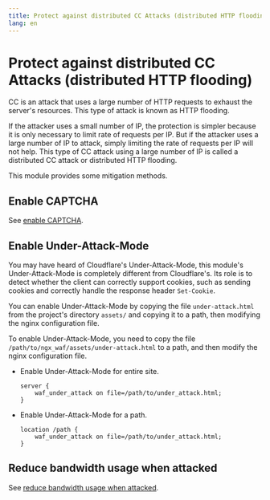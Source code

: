 ```yaml
---
title: Protect against distributed CC Attacks (distributed HTTP flooding)
lang: en
---
```


# Protect against distributed CC Attacks (distributed HTTP flooding)

CC is an attack that uses a large number of HTTP requests to exhaust the server's resources. 
This type of attack is known as HTTP flooding.

If the attacker uses a small number of IP, the protection is simpler because it is only necessary to limit rate of requests per IP.
But if the attacker uses a large number of IP to attack, simply limiting the rate of requests per IP will not help.
This type of CC attack using a large number of IP is called a distributed CC attack or distributed HTTP flooding.

This module provides some mitigation methods.

## Enable CAPTCHA

See [enable CAPTCHA](enable-captcha.md).

## Enable Under-Attack-Mode

You may have heard of Cloudflare's Under-Attack-Mode, this module's Under-Attack-Mode is completely different from Cloudflare's. 
Its role is to detect whether the client can correctly support cookies, such as sending cookies and correctly handle the response header `Set-Cookie`.

You can enable Under-Attack-Mode by copying the file `under-attack.html` from the project's directory `assets/` and copying it to a path, then modifying the nginx configuration file.

To enable Under-Attack-Mode, you need to copy the file `/path/to/ngx_waf/assets/under-attack.html` to a path, and then modify the nginx configuration file.

* Enable Under-Attack-Mode for entire site.
    ```nginx
    server {
        waf_under_attack on file=/path/to/under_attack.html;
    }
    ```
* Enable Under-Attack-Mode for a path.
    ```nginx
    location /path {
        waf_under_attack on file=/path/to/under_attack.html;
    }
    ```

## Reduce bandwidth usage when attacked

See [reduce bandwidth usage when attacked](reduce-bandwidth-usage-when-attacked.md).